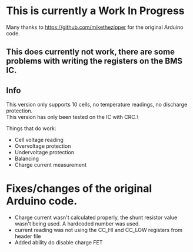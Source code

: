 # This is currently a Work In Progress
Many thanks to https://github.com/mikethezipper for the original Arduino code.

## This does currently not work, there are some problems with writing the registers on the BMS IC.
## Info
This version only supports 10 cells, no temperature readings, no discharge protection.\
This version has only been tested on the IC with CRC.\

Things that do work:
- Cell voltage reading
- Overvoltage protection
- Undervoltage protection
- Balancing
- Charge current measurement

# Fixes/changes of the original Arduino code.
- Charge current wasn't calculated properly, the shunt resistor value wasn't being used. A hardcoded number was used.
- current reading was not using the CC_HI and CC_LOW registers from header file
- Added ability do disable charge FET
